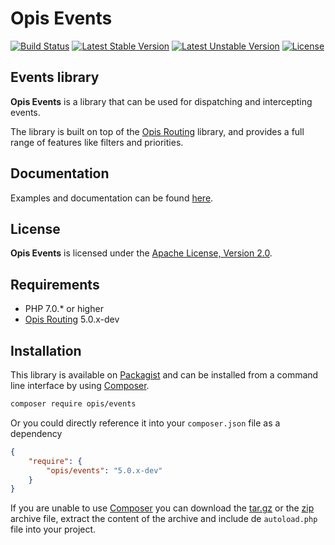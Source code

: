 Opis Events
===========
[![Build Status](https://travis-ci.org/opis/events.svg?branch=master)](https://travis-ci.org/opis/events)
[![Latest Stable Version](https://poser.pugx.org/opis/events/version.png)](https://packagist.org/packages/opis/events)
[![Latest Unstable Version](https://poser.pugx.org/opis/events/v/unstable.png)](//packagist.org/packages/opis/events)
[![License](https://poser.pugx.org/opis/events/license.png)](https://packagist.org/packages/opis/events)

Events library
--------------
**Opis Events** is a library that can be used for dispatching and intercepting events.

The library is built on top of the [Opis Routing](https://www.opis.io/routing) library,
 and provides a full range of features like filters and priorities.

## Documentation

Examples and documentation can be found [here](https://www.opis.io/events).

## License

**Opis Events** is licensed under the [Apache License, Version 2.0](http://www.apache.org/licenses/LICENSE-2.0).

## Requirements

* PHP 7.0.* or higher
* [Opis Routing](https://www.opis.io/routing) 5.0.x-dev

## Installation

This library is available on [Packagist](https://packagist.org/packages/opis/events)
 and can be installed from a command line interface by using [Composer](http://getcomposer.org).

```bash
composer require opis/events
```

Or you could directly reference it into your `composer.json` file as a dependency

```json
{
    "require": {
        "opis/events": "5.0.x-dev"
    }
}
```

If you are unable to use [Composer](http://getcomposer.org) you can download the
[tar.gz](https://github.com/opis/events/archive/master.tar.gz) or the [zip](https://github.com/opis/events/archive/master.zip)
archive file, extract the content of the archive and include de `autoload.php` file into your project. 
